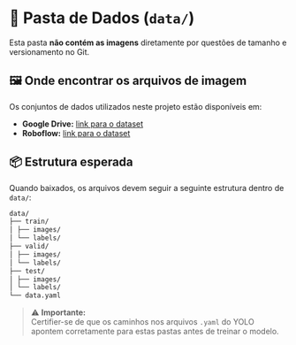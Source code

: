 # 📁 Pasta de Dados (`data/`)

Esta pasta **não contém as imagens** diretamente por questões de tamanho e versionamento no Git.

## 🖼️ Onde encontrar os arquivos de imagem

Os conjuntos de dados utilizados neste projeto estão disponíveis em:

- **Google Drive:** [link para o dataset](https://drive.google.com/drive/folders/1339TI4yWAzAqONhsjsg_7Dn-lC9qltqU?usp=sharing)  
- **Roboflow:** [link para o dataset](https://universe.roboflow.com/yololearning-nuega/traffic-lights-yulcv/dataset/1)  

## 📦 Estrutura esperada

Quando baixados, os arquivos devem seguir a seguinte estrutura dentro de `data/`:
```bash
data/
├── train/
│ ├── images/
│ └── labels/
├── valid/
│ ├── images/
│ └── labels/
├── test/
│ ├── images/
│ └── labels/
└── data.yaml
```
> ⚠️ **Importante:**  
> Certifier-se de que os caminhos nos arquivos `.yaml` do YOLO apontem corretamente para estas pastas antes de treinar o modelo.
